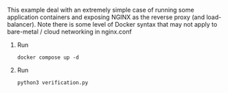 This example deal with an extremely simple case of running some application containers and exposing NGINX as the reverse proxy (and load-balancer).
Note there is some level of Docker syntax that may not apply to bare-metal / cloud networking in nginx.conf

1. Run
   ```
   docker compose up -d
   ```
2. Run
   ```
   python3 verification.py
   ```
